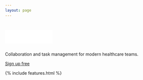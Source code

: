 ```yaml
---
layout: page
---
```


<div class="section persona-bg persona-bg-manager">
  <div class="container">
    <div class="tagline">
      <h1 class="heading">
        <img src="/assets/images/infinity.png" height="45">
      </h1>
      <p>
        Collaboration and task management for modern healthcare teams.
      </p>
      <a class="btn btn-lg btn-ih-alt" href="/signup">Sign up free</a>
    </div>
  </div>
</div>

{% include features.html %}
